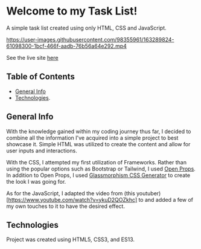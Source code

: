 # Welcome to my Task List!

A simple task list created using only HTML, CSS and JavaScript.


https://user-images.githubusercontent.com/98355961/163289824-61098300-1bcf-466f-aadb-76b56a64e292.mp4

See the live site [here](https://peacefultasks.netlify.app/)


## Table of Contents

* [General Info](#general-info)
* [Technologies](#technologies).

## General Info

With the knowledge gained within my coding journey thus far, I decided to combine all the information I've acquired into a simple project to best showcase it. Simple HTML was utilized to create the content and allow for user inputs and interactions. 

With the CSS, I attempted my first utilization of Frameworks. Rather than using the popular options such as Bootstrap or Tailwind, I used [Open Props](https://open-props.style/). In addition to Open Props, I used [Glassmorphism CSS Generator](https://ui.glass/generator/) to create the look I was going for.

As for the JavaScript, I adapted the video from (this youtuber)[https://www.youtube.com/watch?v=ykuD2QOZkhc] to and added a few of my own touches to it to have the desired effect.

## Technologies

Project was created using HTML5, CSS3, and ES13.
